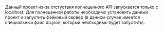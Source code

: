 Данный проект из-за отстуствия полноценного API запускается только с localhost. Для полноценной работы необходимо установить данный проект и запустить фейковый сервер (в данном случае имеется специальный файл db.json, который необходимо будет запустить).
